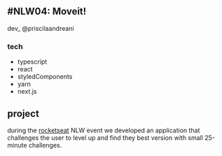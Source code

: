 ## #NLW04: Moveit!

dev_
@priscilaandreani

### tech

* typescript
* react
* styledComponents
* yarn
* next.js

## project

during the [rocketseat](https://github.com/priscilaandreani) NLW event we developed an application that challenges the user to level up and find they best version with small 25-minute challenges.
